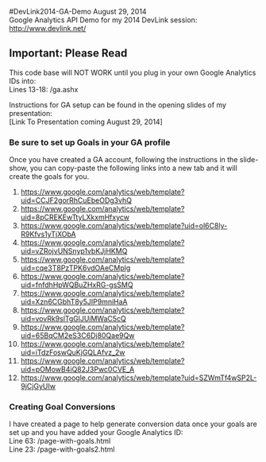 #DevLink2014-GA-Demo
August 29, 2014   
Google Analytics API Demo for my 2014 DevLink session:   
http://www.devlink.net/


## Important: Please Read
This code base will NOT WORK until you plug in your own Google Analytics IDs into:   
Lines 13-18: /ga.ashx

Instructions for GA setup can be found in the opening slides of my presentation:   
[Link To Presentation coming August 29, 2014]

### Be sure to set up Goals in your GA profile
Once you have created a GA account, following the instructions in the slide-show, you can copy-paste the following links into a new tab and it will create the goals for you.

1. https://www.google.com/analytics/web/template?uid=CCJF2gorRhCuEbeODg3vhQ
2. https://www.google.com/analytics/web/template?uid=8pCREKEwTtyLXkxmHfxycw
3. https://www.google.com/analytics/web/template?uid=ol6C8ly-R9Kfvs1yTjXObA
4. https://www.google.com/analytics/web/template?uid=vZRojvUNSnyp1vbKJjHKMQ
5. https://www.google.com/analytics/web/template?uid=cqe3T8PzTPK6vdOAeCMplg
6. https://www.google.com/analytics/web/template?uid=fnfdhHpWQBuZHxRG-gsSMQ
7. https://www.google.com/analytics/web/template?uid=Xzn6CGbhT8y5JIP9mniHaA
8. https://www.google.com/analytics/web/template?uid=vovRk9slTgGlJUiMWaC5cQ
9. https://www.google.com/analytics/web/template?uid=65BqCM2eS3C6Dj80Qae9Qw
10. https://www.google.com/analytics/web/template?uid=iTdzFoswQuKjGQLAfvz_2w
11. https://www.google.com/analytics/web/template?uid=pOMowB4iQ82J3Pwc0CVE_A
12. https://www.google.com/analytics/web/template?uid=SZWmTf4wSP2L-9jCjGyUIw

### Creating Goal Conversions
I have created a page to help generate conversion data once your goals are set up and you have added your Google Analytics ID:   
Line 63: /page-with-goals.html   
Line 23: /page-with-goals2.html   
